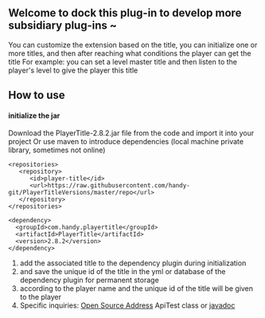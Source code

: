## Welcome to dock this plug-in to develop more subsidiary plug-ins ~
You can customize the extension based on the title, you can initialize one or more titles, and then after reaching what conditions the player can get the title
For example: you can set a level master title and then listen to the player's level to give the player this title


## How to use

#### initialize the jar
Download the PlayerTitle-2.8.2.jar file from the code and import it into your project
Or use maven to introduce dependencies (local machine private library, sometimes not online)

```
<repositories>
   <repository>
      <id>player-title</id>
      <url>https://raw.githubusercontent.com/handy-git/PlayerTitleVersions/master/repo</url>
   </repository>
</repositories>

<dependency>
  <groupId>com.handy.playertitle</groupId>
  <artifactId>PlayerTitle</artifactId>
  <version>2.8.2</version>
</dependency>
```

1. add the associated title to the dependency plugin during initialization
2. and save the unique id of the title in the yml or database of the dependency plugin for permanent storage
3. according to the player name and the unique id of the title will be given to the player
4. Specific inquiries: [Open Source Address](https://github.com/handy-git/PlayerTitleVersions "开源地址")  ApiTest class or [javadoc](https://handy-git.github.io/PlayerTitleVersions/ "javadoc")